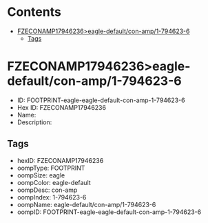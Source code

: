 



Contents
========

* [FZECONAMP17946236>eagle-default/con-amp/1-794623-6](#fzeconamp17946236eagle-defaultcon-amp1-794623-6)
	* [Tags](#tags)

# FZECONAMP17946236>eagle-default/con-amp/1-794623-6

- ID: FOOTPRINT-eagle-eagle-default-con-amp-1-794623-6
- Hex ID: FZECONAMP17946236
- Name: 
- Description: 

## Tags

- hexID: FZECONAMP17946236
- oompType: FOOTPRINT
- oompSize: eagle
- oompColor: eagle-default
- oompDesc: con-amp
- oompIndex: 1-794623-6
- oompName: eagle-default/con-amp/1-794623-6
- oompID: FOOTPRINT-eagle-eagle-default-con-amp-1-794623-6
